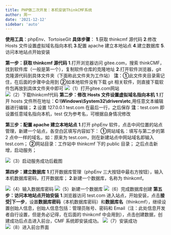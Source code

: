 ```yaml
---
title: PHP做二次开发：本机安装ThinkCMF系统
author: 周一
date: '2021-12-12'
sidebar: 'auto'
---
```


**使用工具**：phpEnv、TortoiseGit
**具体步骤**：
**1**.获取 thinkcmf 源代码
**2**.修改 Hosts 文件设置虚拟域名指向本机
**3**.配置 apache 建立本地站点
**4**.建立数据库
**5**.访问本地站点开始安装

**第一步：获取 thinkcmf 源代码**
**1**.打开浏览器访问 gitee.com，搜索 thinkCMF，找到软件库（一般是第一个），复制软件仓库的克隆地址
**2**.打开软件浏览器，git 克隆源代码到具体文件夹（下面称此文件夹为工作站）
**注**：**①**此文件夹目录需记住，在后面的步骤中会用到
**②**如本地软件没有下载 git 相关软件，则直接下载软件包再放到具体文件夹中即可
![（1）打开gitee.com网站](https://img-blog.csdnimg.cn/20210317104423974.png?x-oss-process=image/watermark,type_ZmFuZ3poZW5naGVpdGk,shadow_10,text_aHR0cHM6Ly9ibG9nLmNzZG4ubmV0L3dlaXhpbl80NDgwMzc1Mw==,size_16,color_FFFFFF,t_70#pic_center)
![（2）下载thinkcmf代码](https://img-blog.csdnimg.cn/20210317104539658.png?x-oss-process=image/watermark,type_ZmFuZ3poZW5naGVpdGk,shadow_10,text_aHR0cHM6Ly9ibG9nLmNzZG4ubmV0L3dlaXhpbl80NDgwMzc1Mw==,size_16,color_FFFFFF,t_70#pic_center)
**第二步：修改 Hosts 文件设置虚拟域名指向本机**
**1**.打开 hosts 文件所在地址：**C:\Windows\System32\drivers\etc**,用任意文本编辑器进行编辑；
**2**.设置 127.0.0.1 test.com 在最后一行，之后保存
**注**：test.com 即设置任意域名指向本机，test 仅为参考名，可根据自身情况修改

**第三步：配置 apache 建立本地站点**
**1**.打开 phpEnv 软件，点击中间位置的站点管理，新建一个站点，各空白区填写内容如下：
**①**网站域名：填写与第二步的第 2 点中一样的域名，如：原来为 test.com，则在新建站点中网站域名即输入 test.com；
**②**网站目录：工作站中 thinkcmf 下的 public 目录；
之后点击新增，启动服务；

![（3）启动服务成功后截图](https://img-blog.csdnimg.cn/20210317104835565.png?x-oss-process=image/watermark,type_ZmFuZ3poZW5naGVpdGk,shadow_10,text_aHR0cHM6Ly9ibG9nLmNzZG4ubmV0L3dlaXhpbl80NDgwMzc1Mw==,size_16,color_FFFFFF,t_70#pic_center)

**第四步：建立数据库**
**1**.打开数据库管理（phpEnv 三大按钮中最右方按钮），输入本机数据库密码，打开数据库；
**2**.新建一个数据库，名称为 thinkcmf。

![（4）输入数据库密码](https://img-blog.csdnimg.cn/20210317104912407.png?x-oss-process=image/watermark,type_ZmFuZ3poZW5naGVpdGk,shadow_10,text_aHR0cHM6Ly9ibG9nLmNzZG4ubmV0L3dlaXhpbl80NDgwMzc1Mw==,size_16,color_FFFFFF,t_70#pic_center)
![（5）新建一个数据库](https://img-blog.csdnimg.cn/20210317104940619.png?x-oss-process=image/watermark,type_ZmFuZ3poZW5naGVpdGk,shadow_10,text_aHR0cHM6Ly9ibG9nLmNzZG4ubmV0L3dlaXhpbl80NDgwMzc1Mw==,size_16,color_FFFFFF,t_70#pic_center)
![（6）完成数据库创建](https://img-blog.csdnimg.cn/20210317104956787.png?x-oss-process=image/watermark,type_ZmFuZ3poZW5naGVpdGk,shadow_10,text_aHR0cHM6Ly9ibG9nLmNzZG4ubmV0L3dlaXhpbl80NDgwMzc1Mw==,size_16,color_FFFFFF,t_70#pic_center)
**第五步：访问本地站点开始安装**
**1**.浏览器访问 test.com 进入站点，开始安装，点击**接受|下一步**，设置**数据库密码**（本机数据库密码）和**数据库名**（thinkcmf），继续设置创始人信息，创始人信息包括：管理员账号、密码和 Email（注：此处信息开发者自行设置，但是务必记得，在后面的 thinkcmf 中会用到），点击创建数据，创建成功后点击进入前台，CMF 系统即安装成功。
![（7）安装成功](https://img-blog.csdnimg.cn/20210317105022197.png?x-oss-process=image/watermark,type_ZmFuZ3poZW5naGVpdGk,shadow_10,text_aHR0cHM6Ly9ibG9nLmNzZG4ubmV0L3dlaXhpbl80NDgwMzc1Mw==,size_16,color_FFFFFF,t_70#pic_center)
![（8）进入前台界面](https://img-blog.csdnimg.cn/2021031710504478.png?x-oss-process=image/watermark,type_ZmFuZ3poZW5naGVpdGk,shadow_10,text_aHR0cHM6Ly9ibG9nLmNzZG4ubmV0L3dlaXhpbl80NDgwMzc1Mw==,size_16,color_FFFFFF,t_70#pic_center)

